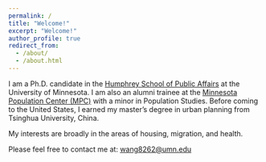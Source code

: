 ```yaml
---
permalink: /
title: "Welcome!"
excerpt: "Welcome!"
author_profile: true
redirect_from: 
  - /about/
  - /about.html
---
```


I am a Ph.D. candidate in the [Humphrey School of Public Affairs](https://www.hhh.umn.edu/doctor-philosophy-phd-public-affairs/phd-students/yi-wang) at the University of Minnesota. I am also an alumni trainee at the [Minnesota Population Center (MPC)](https://pop.umn.edu/content/yi-wang) with a minor in Population Studies. Before coming to the United States, I earned my master’s degree in urban planning from Tsinghua University, China.

My interests are broadly in the areas of housing, migration, and health.

Please feel free to contact me at: wang8262@umn.edu

